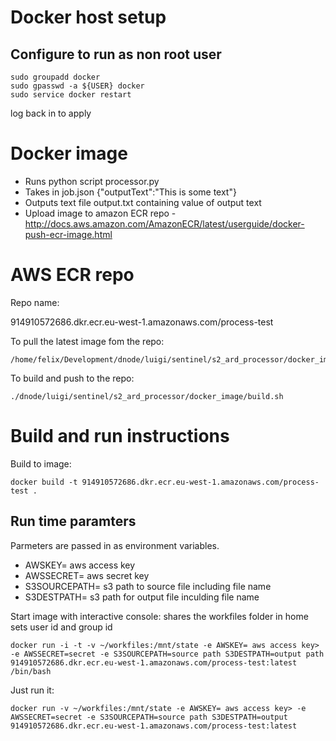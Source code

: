 # Docker host setup
## Configure  to run as non root user

    sudo groupadd docker  
    sudo gpasswd -a ${USER} docker 
    sudo service docker restart 

log back in to apply

# Docker image
- Runs python script processor.py
- Takes in job.json
    {"outputText":"This is some text"}
- Outputs text file output.txt containing value of output text
- Upload image to amazon ECR repo - http://docs.aws.amazon.com/AmazonECR/latest/userguide/docker-push-ecr-image.html

# AWS ECR repo

Repo name:

914910572686.dkr.ecr.eu-west-1.amazonaws.com/process-test

To pull the latest image fom the repo:

    /home/felix/Development/dnode/luigi/sentinel/s2_ard_processor/docker_image/pull.sh

To build and push to the repo:

    ./dnode/luigi/sentinel/s2_ard_processor/docker_image/build.sh

# Build and run instructions

Build to image: 

    docker build -t 914910572686.dkr.ecr.eu-west-1.amazonaws.com/process-test .

## Run time paramters
Parmeters are passed in as environment variables.
- AWSKEY= aws access key
- AWSSECRET= aws secret key 
- S3SOURCEPATH= s3 path to source file including file name 
- S3DESTPATH= s3 path for output file inculding file name

Start image with interactive console: 
 shares the workfiles folder in home
 sets user id and group id

    docker run -i -t -v ~/workfiles:/mnt/state -e AWSKEY= aws access key> -e AWSSECRET=secret -e S3SOURCEPATH=source path S3DESTPATH=output path 914910572686.dkr.ecr.eu-west-1.amazonaws.com/process-test:latest /bin/bash

Just run it:

    docker run -v ~/workfiles:/mnt/state -e AWSKEY= aws access key> -e AWSSECRET=secret -e S3SOURCEPATH=source path S3DESTPATH=output 914910572686.dkr.ecr.eu-west-1.amazonaws.com/process-test:latest
